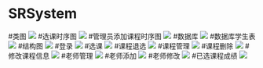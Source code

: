 # SRSystem

#类图
![](http://o7q6guhd5.bkt.clouddn.com/%E7%B1%BB%E5%9B%BE.PNG)
#选课时序图
![](http://o7q6guhd5.bkt.clouddn.com/%E9%80%89%E8%AF%BE%E6%97%B6%E5%BA%8F%E5%9B%BE.png)
#管理员添加课程时序图
![](http://o7q6guhd5.bkt.clouddn.com/%E6%B7%BB%E5%8A%A0%E8%AF%BE%E7%A8%8B%E6%97%B6%E5%BA%8F%E5%9B%BE.png)
#数据库
![](http://o7q6guhd5.bkt.clouddn.com/%E6%95%B0%E6%8D%AE%E5%BA%93.PNG)
#数据库学生表
![](http://o7q6guhd5.bkt.clouddn.com/%E5%AD%A6%E7%94%9F%E8%A1%A8.PNG)
#结构图
![](http://o7q6guhd5.bkt.clouddn.com/%E7%BB%93%E6%9E%84%E5%9B%BE.PNG)
#登录
![](http://o7q6guhd5.bkt.clouddn.com/%E7%99%BB%E5%BD%95%E7%95%8C%E9%9D%A2.PNG)
#选课
![](http://o7q6guhd5.bkt.clouddn.com/%E9%80%89%E8%AF%BE1.PNG)
#课程退选
![](http://o7q6guhd5.bkt.clouddn.com/%E8%AF%BE%E7%A8%8B%E9%80%80%E9%80%89.PNG)
#课程管理
![](http://o7q6guhd5.bkt.clouddn.com/%E8%AF%BE%E7%A8%8B%E7%AE%A1%E7%90%86%E9%A1%B5%E9%9D%A2.PNG)
#课程删除
![](http://o7q6guhd5.bkt.clouddn.com/%E8%AF%BE%E7%A8%8B%E5%88%A0%E9%99%A4.PNG)
#修改课程信息
![](http://o7q6guhd5.bkt.clouddn.com/%E4%BF%AE%E6%94%B9%E8%AF%BE%E7%A8%8B%E4%BF%A1%E6%81%AF.PNG)
#老师管理
![](http://o7q6guhd5.bkt.clouddn.com/%E8%80%81%E5%B8%88%E7%AE%A1%E7%90%86.PNG)
#老师添加
![](http://o7q6guhd5.bkt.clouddn.com/%E8%80%81%E5%B8%88%E6%B7%BB%E5%8A%A0.PNG)
#老师修改
![](http://o7q6guhd5.bkt.clouddn.com/%E8%80%81%E5%B8%88%E4%BF%AE%E6%94%B9.PNG)
#已选课程成绩
![](http://o7q6guhd5.bkt.clouddn.com/%E5%B7%B2%E9%80%89%E8%AF%BE%E7%A8%8B%E6%88%90%E7%BB%A9.PNG)
